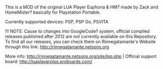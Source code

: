 This is a MOD of the original LUA Player Euphoria & HM7 made by Zack and HomeMister? basically for Playstation Portable.

Currently supported devices: PSP, PSP Go, PSVITA

!!! NOTE: Cause to changes into GoogleCode? system, official compiled releases published after 2012 are not currently available on this Repository. To find all our releases, you can check them on Rinnegatamante's Website through this link: http://rinnegatamante.netsons.org

More info: http://rinnegatamante.netsons.org/site/lpp.php | Official support board: http://luaplayerplus.proboards.com/ 
